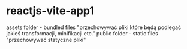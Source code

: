 # reactjs-vite-app1

assets folder - bundled files "przechowywać pliki które będą podlegać jakieś transformacji, minifikacji etc."
public folder - static files "przechowywać statyczne pliki"
